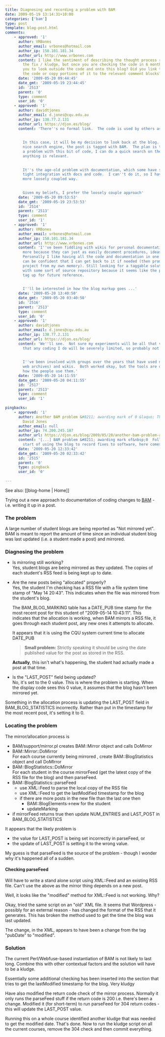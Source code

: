 ```yaml
---
title: Diagnosing and recording a problem with BAM
date: 2009-05-19 13:14:31+10:00
categories: ['bam']
type: post
template: blog-post.html
comments:
    - approved: '1'
      author: VRBones
      author_email: vrbones@hotmail.com
      author_ip: 150.101.181.34
      author_url: http://www.vrbones.com
      content: I like the sentiment of describing the thought process rather than just
        the fix / kludge, but once you are checking the code in 6 months time, what triggers
        you to look outside the code and onto this blog? Did you link this post back into
        the code or copy portions of it to the relevant comment blocks?
      date: '2009-05-20 09:44:45'
      date_gmt: '2009-05-19 23:44:45'
      id: '2513'
      parent: '0'
      type: comment
      user_id: '0'
    - approved: '1'
      author: davidtjones
      author_email: d.jones@cqu.edu.au
      author_ip: 138.77.2.131
      author_url: https://djon.es/blog/
      content: 'There''s no formal link.  The code is used by others as well.
    
    
        In this case, it will be my decision to look back at the blog.  The blog has a
        nice search engine, the post is tagged with BAM.  The plan is that when/if I have
        a problem with this bit of code, I can do a quick search on the blog and see if
        anything is relevant.
    
    
        It''s the age-old problem with documentation, which some have solved by having
        tight integration with docs and code.  I can''t do it, so I have to do it this
        more loosely coupled way.
    
    
        Given my beliefs, I prefer the loosely couple approach'
      date: '2009-05-20 09:53:53'
      date_gmt: '2009-05-19 23:53:53'
      id: '2514'
      parent: '2513'
      type: comment
      user_id: '1'
    - approved: '1'
      author: VRBones
      author_email: vrbones@hotmail.com
      author_ip: 150.101.181.34
      author_url: http://www.vrbones.com
      content: 'I''ve been fiddling with wikis for personal documentation of code, but
        more because they can just as easily document procedures, ideas, todo lists, etc.
        Personally I like having all the code and documentation in one place so that I
        can be confident that I can get back to it if needed (then promptly trash that
        project from my own memory). Still looking for a taggable solution that integrates
        with some sort of source repository because it seems like the perfect thing to
        tag up for future reference.
    
    
        I''ll be interested in how the blog markup goes ...'
      date: '2009-05-20 13:40:50'
      date_gmt: '2009-05-20 03:40:50'
      id: '2516'
      parent: '2513'
      type: comment
      user_id: '0'
    - approved: '1'
      author: davidtjones
      author_email: d.jones@cqu.edu.au
      author_ip: 138.77.2.131
      author_url: https://djon.es/blog/
      content: 'We''ll see.  Not sure my experiments will be all that valid.  It''s likely
        that any coding I do will be severely limited, so probably not a real test.
    
    
        I''ve been involved with groups over the years that have used mailing lists (+searchable
        web archives) and wikis.  Both worked okay, but the tools are only as good as
        how the people use them.'
      date: '2009-05-20 14:11:55'
      date_gmt: '2009-05-20 04:11:55'
      id: '2517'
      parent: '2513'
      type: comment
      user_id: '1'
    
pingbacks:
    - approved: '1'
      author: Another BAM problem &#8211; awarding mark of 0 &laquo; The Weblog of (a)
        David Jones
      author_email: null
      author_ip: 74.200.245.187
      author_url: https://djon.es/blog/2009/05/20/another-bam-problem-awarding-mark-of-0/
      content: '[...] BAM problem &#8211; awarding mark of&nbsp;0  Following on from yesterday&#8217;s
        start of using the blog to record fixes to software, here comes another [...]'
      date: '2009-05-20 12:33:42'
      date_gmt: '2009-05-20 02:33:42'
      id: '2515'
      parent: '0'
      type: pingback
      user_id: '0'
    
---
```


See also: [[blog-home | Home]]

Trying out a new approach to documentation of coding changes to [BAM](/blog2/research/bam-blog-aggregation-management/) - i.e. writing it up in a post.

### The problem

A large number of student blogs are being reported as "Not mirrored yet". BAM is meant to report the amount of time since an individual student blog was last updated (i.e. a student made a post) and mirrored.

### Diagnosing the problem

- Is mirroring still working?  
    Yes, student blogs are being mirrored as they updated. The copies of each student's RSS feed is being kept up to date.

- Are the new posts being "allocated" properly?  
    Yes, the student I'm checking has a RSS file with a file system time stamp of "May 14 20:43". This indicates when the file was mirrored from the student's blog.
    
    The BAM\_BLOG\_MARKING table has a DATE\_PUB time stamp for the most recent post for this student of "2009-05-14 10:43:11". This indicates that the allocation is working, when BAM mirrors a RSS file, it goes through each student post, any new ones it attempts to allocate.
    
    It appears that it is using the CQU system current time to allocate DATE\_PUB
    
    > **Small problem:** Strictly speaking it should be using the date published value for the post as stored in the RSS.
    
    **Actually**, this isn't what's happening, the student had actually made a post at that time.
- Is the "LAST\_POST" field being updated?  
    No, it's set to the 0 value. This is where the problem is starting. When the display code sees this 0 value, it assumes that the blog hasn't been mirrored yet.

Something in the allocation process is updating the LAST\_POST field in BAM\_BLOG\_STATISTICS incorrectly. Rather than put in the timestamp for the most recent post, it's setting it to 0.

### Locating the problem

The mirror/allocation process is

- BAM/support/mirror.pl creates BAM::Mirror object and calls DoMirror
- BAM::Mirror::DoMirror  
    For each course currently being mirrored , create BAM::BlogStatistics object and call DoMIrror
- BAM::BlogStatistics::DoMirror  
    For each student in the course mirrorFeed (get the latest copy of the RSS file for the blog) and then parseFeed.
- BAM::BlogStatistics::parseFeed
    - use XML::Feed to parse the local copy of the RSS file
    - use XML::Feed to get the lastModified timestamp for the blog
    - if there are more posts in the new file than the last one then
        - BAM::BlogElements->new for the student
        - updateMarking
- if mirrorFeed returns true then update NUM\_ENTRIES and LAST\_POST in BAM\_BLOG\_STATISTICS

It appears that the likely problem is

- the value for LAST\_POST is being set incorrectly in parseFeed, or
- the update of LAST\_POST is setting it to the wrong value.

My guess is that parseFeed is the source of the problem - though I wonder why it's happened all of a sudden.

#### Checking parseFeed

Will have to write a stand alone script using XML::Feed and an existing RSS file. Can't use the above as the mirror thing depends on a new post.

Well, it looks like the "modified" method for XML::Feed is not working. Why?

Okay, tried the same script on an "old" XML file. It seems that Wordpress - possibly for an external reason - has changed the format of the RSS that it generates. This has broken the method used to get the time the blog was last updated.

The change, in the XML, appears to have been a change from the tag "pubDate" to "modified".

### Solution

The current Perl/Webfuse-based instantiation of BAM is not likely to last long. Combine this with other contextual factors and the solution will have to be a kludge.

Essentially some additional checking has been inserted into the section that tries to get the lastModified timestamp for the blog. Very kludgy

Have also modified the return code check of the mirror process. Normally it only runs the parseFeed stuff if the return code is 200 i.e. there's been a change. Modified it (for short-term) to run parseFeed for 304 return codes - this will update the LAST\_POST value.

Running this on a whole course identified another kludge that was needed to get the modified date. That's done. Now to run the kludge script on all the current courses, remove the 304 check and then commit everything.